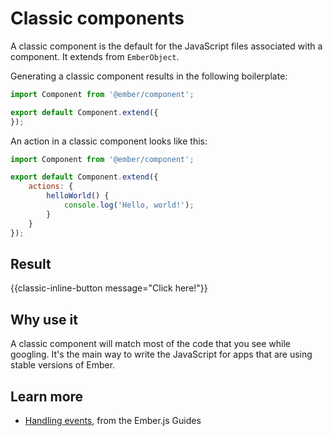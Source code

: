 # Classic components

A classic component is the default for the JavaScript files associated with a component. It extends from `EmberObject`.

Generating a classic component results in the following boilerplate:

```js
import Component from '@ember/component';

export default Component.extend({
});
```

An action in a classic component looks like this:

```js
import Component from '@ember/component';

export default Component.extend({
    actions: {
        helloWorld() {
            console.log('Hello, world!');
        }
    }
});
```

## Result

{{classic-inline-button message="Click here!"}}

## Why use it

A classic component will match most of the code that you see while googling. It's the main way to write the JavaScript for apps that are using stable versions of Ember.

## Learn more

- <a href="https://guides.emberjs.com/release/components/handling-events/">Handling events</a>, from the Ember.js Guides

